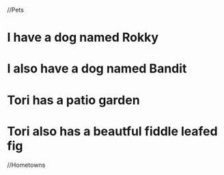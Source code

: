 //Pets

# I have a dog named Rokky
# I also have a dog named Bandit

# Tori has a patio garden
# Tori also has a beautful fiddle leafed fig

//Hometowns

<!-- Farminton
Naperville
Dallas
New Orleans
Denver
Cody
Yamhill -->